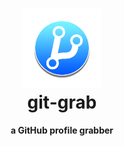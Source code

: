 <h1 align="center">
  <img src="https://raw.githubusercontent.com/Furqan17/git-grab/master/media/git-grab.png?token=AicZPtnI-u7XjnqglBM7K535pd2p1KOAks5cIXjdwA%3D%3D" title="Git-Grab" width="25%">
  <br> git-grab
</h1>

<p align="center"> <b> a GitHub profile grabber </b> </p>
